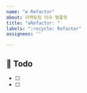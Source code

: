 ```yaml
---
name: "♻️ Refactor"
about: 리팩토링 이슈 템플릿
title: "♻️Refactor: "
labels: ":recycle: Refactor"
assignees: ''

---
```


##  :memo: Todo
- [ ]
- [ ]
